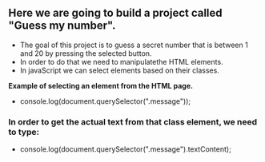 ## Here we are going to build a project called "Guess my number".

- The goal of this project is to guess a secret number that is between 1 and 20 by pressing the selected button.
- In order to do that we need to manipulatethe HTML elements.
- In javaScript we can select elements based on their classes.

**Example of selecting an element from the HTML page.**

- console.log(document.querySelector(".message"));

### In order to get the actual text from that class element, we need to type:
- console.log(document.querySelector(".message").textContent);